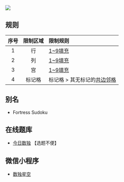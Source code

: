 ![](https://cn.sudoku.today/pic/04/fortress/70858_44736.png)

## 规则
| 序号 | 限制区域 | 限制规则 |
| :---: | :---: | :--- |
| 1 | 行 | [1~9填充] |
| 2 | 列 | [1~9填充] |
| 3 | 宫 | [1~9填充] |
| 4 | 标记格 | 标记格 > 其无标记的[共边邻格] |

## 别名
- Fortress Sudoku

## 在线题库
- [今日数独](https://cn.sudoku.today/g-fortress-sudoku/) 【选题不便】

## 微信小程序
- [数独星空](#小程序://数独星空/TYOXr9SLNGQlDmx)

[1~9填充]: ../../../rules.md#1~9填充
[共边邻格]: ../../../rules.md#共边邻格

